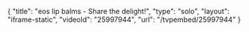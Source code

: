 {
    "title": "eos lip balms - Share the delight!",
    "type": "solo",
    "layout": "iframe-static",
    "videoId": "25997944",
    "url": "\/tvpembed\/25997944"
}
